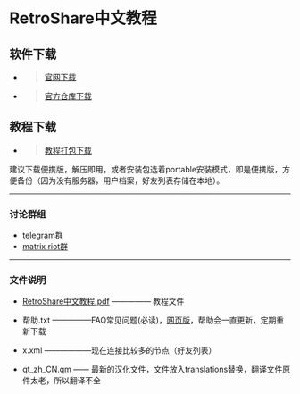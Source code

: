 # RetroShare中文教程
## 软件下载
- >[官网下载][1]

- >[官方仓库下载][2]
## 教程下载
- >[教程打包下载][7]

建议下载便携版，解压即用，或者安装包选着portable安装模式，即是便携版，方便备份（因为没有服务器，用户档案，好友列表存储在本地）。

------------

### 讨论群组
- [telegram群][5]
- [matrix riot群][6]

------------


### 文件说明
- [RetroShare中文教程.pdf][8] ————— 教程文件
- 帮助.txt —————FAQ常见问题(必读)，[网页版][9]，帮助会一直更新，定期重新下载
- x.xml ——————现在连接比较多的节点（好友列表）
- qt_zh_CN.qm —— 最新的汉化文件，文件放入translations替换，翻译文件原件太老，所以翻译不全


  [1]: http://retroshare.net/downloads.html
  [2]: https://github.com/RetroShare/RetroShare/releases
  [5]: https://t.me/cnretroshare
  [6]: https://matrix.to/#/#RetroShareCN:matrix.org
  [7]: https://github.com/gongzisun/cnretroshare/archive/master.zip
  [8]:https://raw.githubusercontent.com/gongzisun/cnretroshare/master/RetroShare中文教程.pdf
  [9]: https://gongzisun.github.io
